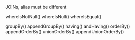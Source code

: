 JOINs, alias must be different

whereIsNotNull()
whereIsNull()
whereIsEqual()

groupBy()
appendGroupBy()
having()
andHaving()
orderBy()
appendOrderBy()
unionOrderBy()
appendUnionOrderBy()
